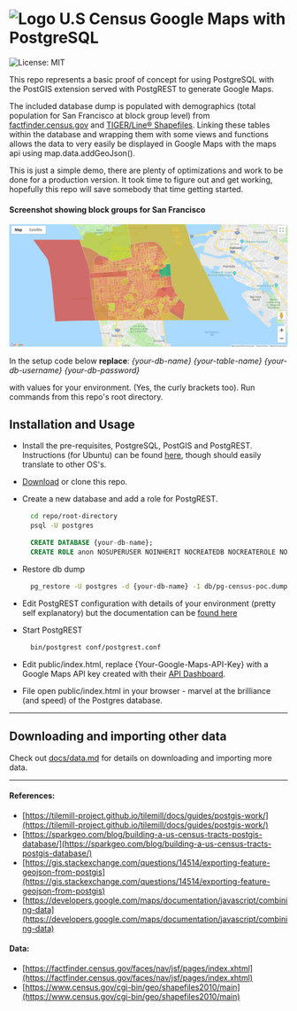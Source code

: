 # ![Logo](https://raw.githubusercontent.com/webanet-australia/pg-us-census-poc/master/logo.jpg) U.S Census Google Maps with PostgreSQL
![License: MIT](https://img.shields.io/github/license/mashape/apistatus.svg)

This repo represents a basic proof of concept for using PostgreSQL with the PostGIS extension served with PostgREST to generate Google Maps. 

The included database dump is populated with demographics (total population for San Francisco at block group level) from
[factfinder.census.gov](https://factfinder.census.gov) and [TIGER/Line® Shapefiles](https://www.census.gov/cgi-bin/geo/shapefiles/). Linking these tables within
the database and wrapping them with some views and functions allows the data to very easily be displayed in Google Maps with the maps api using map.data.addGeoJson().

This is just a simple demo, there are plenty of optimizations and work to be done for a production version. It took time to figure out and get working, hopefully this repo will save somebody that time getting started.

#### Screenshot showing block groups for San Francisco
![Screenshot](docs/screenshot.jpg)

In the setup code below **replace**: *{your-db-name}* *{your-table-name}* *{your-db-username}* *{your-db-password}*

with values for your environment. (Yes, the curly brackets too). Run commands from this repo's root directory.

## Installation and Usage

- Install the pre-requisites, PostgreSQL, PostGIS and PostgREST. Instructions (for Ubuntu) can be found [here](docs/install.md), though should easily translate to other OS's.
- [Download](https://github.com/webanet-australia/postgres-census-poc/archive/master.zip) or clone this repo.
- Create a new database and add a role for PostgREST.
   ```bash
     cd repo/root-directory
     psql -U postgres
   ```
   ```sql
     CREATE DATABASE {your-db-name};
     CREATE ROLE anon NOSUPERUSER NOINHERIT NOCREATEDB NOCREATEROLE NOREPLICATION;
   ```
- Restore db dump
   ```bash
     pg_restore -U postgres -d {your-db-name} -1 db/pg-census-poc.dump
   ```
- Edit PostgREST configuration with details of your environment (pretty self explanatory) but the documentation can be [found here](http://postgrest.org/en/v6.0/install.html#configuration)
- Start PostgREST

   ```bash
     bin/postgrest conf/postgrest.conf
   ```
- Edit public/index.html, replace {Your-Google-Maps-API-Key} with a Google Maps API key created with their [API Dashboard](https://console.cloud.google.com/apis/dashboard).
- File open public/index.html in your browser - marvel at the brilliance (and speed) of the Postgres database.

---

## Downloading and importing other data

Check out [docs/data.md](docs/data.md) for details on downloading and importing more data.

---

#### References:
- [https://tilemill-project.github.io/tilemill/docs/guides/postgis-work/](https://tilemill-project.github.io/tilemill/docs/guides/postgis-work/)
- [https://sparkgeo.com/blog/building-a-us-census-tracts-postgis-database/](https://sparkgeo.com/blog/building-a-us-census-tracts-postgis-database/)
- [https://gis.stackexchange.com/questions/14514/exporting-feature-geojson-from-postgis](https://gis.stackexchange.com/questions/14514/exporting-feature-geojson-from-postgis)
- [https://developers.google.com/maps/documentation/javascript/combining-data](https://developers.google.com/maps/documentation/javascript/combining-data)

#### Data:
- [https://factfinder.census.gov/faces/nav/jsf/pages/index.xhtml](https://factfinder.census.gov/faces/nav/jsf/pages/index.xhtml)
- [https://www.census.gov/cgi-bin/geo/shapefiles2010/main](https://www.census.gov/cgi-bin/geo/shapefiles2010/main)
